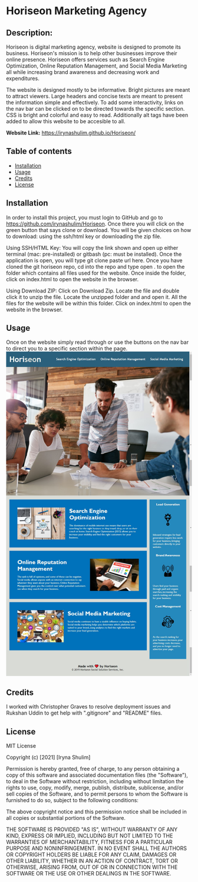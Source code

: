 # Horiseon Marketing Agency
## Description:
Horiseon is digital marketing agency, website is designed to promote its business. Horiseon's mission is to help other businesses improve their online presence. Horiseon offers services such as Search Engine Optimization, Online Reputation Management, and Social Media Marketing all while increasing brand awareness and decreasing work and expenditures.

The website is designed mostly to be informative. Bright pictures are meant to attract viewers. Large headers and concise texts are meant to present the information simple and effectively. To add some interactivity, links on the nav bar can be clicked on to be directed towards the specific section. CSS is bright and colorful and easy to read. Additionally alt tags have been added to allow this website to be accesible to all.

**Website Link:**
https://irynashulim.github.io/Horiseon/

## Table of contents
* [Installation](#installation)
* [Usage](#usage)
* [Credits](#credits)
* [License](#license)

## Installation
In order to install this project, you must login to GitHub and go to https://github.com/irynashulim/Horiseon. Once there you will click on the green button that says clone or download. You will be given choices on how to download: using the ssh/html key or downloading the zip file.

Using SSH/HTML Key: You will copy the link shown and open up either terminal (mac: pre-installed) or gitbash (pc: must be installed). Once the application is open, you will type git clone paste url here. Once you have cloned the git horiseon repo, cd into the repo and type open . to open the folder which contains all files used for the website. Once inside the folder, click on index.html to open the website in the browser.

Using Download ZIP: Click on Download Zip. Locate the file and double click it to unzip the file. Locate the unzipped folder and and open it. All the files for the website will be within this folder. Click on index.html to open the website in the browser.

## Usage
Once on the website simply read through or use the buttons on the nav bar to direct you to a specific section within the page.
![screenshot of Horiseon website](Assets/Images/screenshot.png.jpg)

## Credits
I worked with Christopher Graves to resolve deployment issues and Rukshan Uddin to get help with ".gitignore" and "README" files.

## License
MIT License

Copyright (c) [2021] [Iryna Shulim]

Permission is hereby granted, free of charge, to any person obtaining a copy
of this software and associated documentation files (the "Software"), to deal
in the Software without restriction, including without limitation the rights
to use, copy, modify, merge, publish, distribute, sublicense, and/or sell
copies of the Software, and to permit persons to whom the Software is
furnished to do so, subject to the following conditions:

The above copyright notice and this permission notice shall be included in all
copies or substantial portions of the Software.

THE SOFTWARE IS PROVIDED "AS IS", WITHOUT WARRANTY OF ANY KIND, EXPRESS OR
IMPLIED, INCLUDING BUT NOT LIMITED TO THE WARRANTIES OF MERCHANTABILITY,
FITNESS FOR A PARTICULAR PURPOSE AND NONINFRINGEMENT. IN NO EVENT SHALL THE
AUTHORS OR COPYRIGHT HOLDERS BE LIABLE FOR ANY CLAIM, DAMAGES OR OTHER
LIABILITY, WHETHER IN AN ACTION OF CONTRACT, TORT OR OTHERWISE, ARISING FROM,
OUT OF OR IN CONNECTION WITH THE SOFTWARE OR THE USE OR OTHER DEALINGS IN THE
SOFTWARE.
